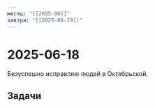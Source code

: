 ```yaml
---
месяц: "[[2025-06]]"
завтра: "[[2025-06-19]]"
---
```


# 2025-06-18

Безуспешно исправляю людей в Октябрьской.

## Задачи

